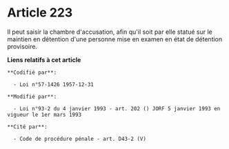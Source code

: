 # Article 223

Il peut saisir la chambre d'accusation, afin qu'il soit par elle statué sur le maintien en détention d'une personne mise en
examen en état de détention provisoire.

**Liens relatifs à cet article**

	**Codifié par**:

	  - Loi n°57-1426 1957-12-31

	**Modifié par**:

	  - Loi n°93-2 du 4 janvier 1993 - art. 202 () JORF 5 janvier 1993 en vigueur le 1er mars 1993

	**Cité par**:

	  - Code de procédure pénale - art. D43-2 (V)
